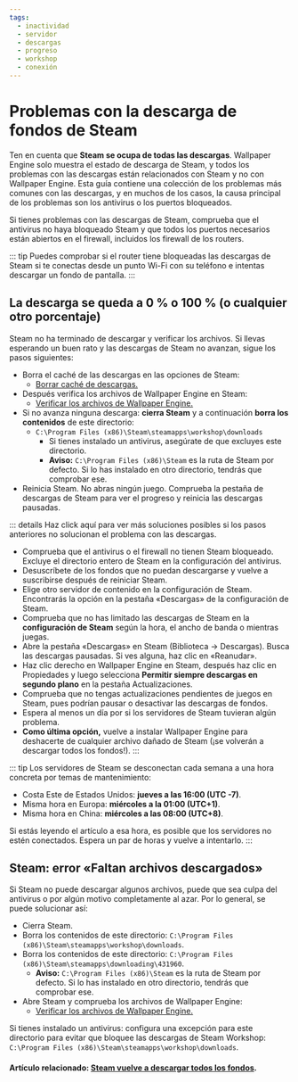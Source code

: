```yaml
---
tags:
  - inactividad
  - servidor
  - descargas
  - progreso
  - workshop
  - conexión
---
```


# Problemas con la descarga de fondos de Steam

Ten en cuenta que **Steam se ocupa de todas las descargas**. Wallpaper Engine solo muestra el estado de descarga de Steam, y todos los problemas con las descargas están relacionados con Steam y no con Wallpaper Engine. Esta guía contiene una colección de los problemas más comunes con las descargas, y en muchos de los casos, la causa principal de los problemas son los antivirus o los puertos bloqueados.

Si tienes problemas con las descargas de Steam, comprueba que el antivirus no haya bloqueado Steam y que todos los puertos necesarios están abiertos en el firewall, incluidos los firewall de los routers.

::: tip Puedes comprobar si el router tiene bloqueadas las descargas de Steam si te conectas desde un punto Wi-Fi con su teléfono e intentas descargar un fondo de pantalla. :::

## La descarga se queda a 0 % o 100 % (o cualquier otro porcentaje)
Steam no ha terminado de descargar y verificar los archivos. Si llevas esperando un buen rato y las descargas de Steam no avanzan, sigue los pasos siguientes:

* Borra el caché de las descargas en las opciones de Steam:
  * [Borrar caché de descargas.](https://support.steampowered.com/kb_article.php?ref=3134-TIAL-4638)
* Después verifica los archivos de Wallpaper Engine en Steam:
  * [Verificar los archivos de Wallpaper Engine.](https://support.steampowered.com/kb_article.php?ref=2037-QEUH-3335)
* Si no avanza ninguna descarga: **cierra Steam** y a continuación **borra los contenidos** de este directorio:
  * `C:\Program Files (x86)\Steam\steamapps\workshop\downloads`
    * Si tienes instalado un antivirus, asegúrate de que excluyes este directorio.
    * **Aviso:** `C:\Program Files (x86)\Steam` es la ruta de Steam por defecto. Si lo has instalado en otro directorio, tendrás que comprobar ese.
* Reinicia Steam. No abras ningún juego. Comprueba la pestaña de descargas de Steam para ver el progreso y reinicia las descargas pausadas.

::: details Haz click aquí para ver más soluciones posibles si los pasos anteriores no solucionan el problema con las descargas.
* Comprueba que el antivirus o el firewall no tienen Steam bloqueado. Excluye el directorio entero de Steam en la configuración del antivirus.
* Desuscríbete de los fondos que no puedan descargarse y vuelve a suscribirse después de reiniciar Steam.
* Elige otro servidor de contenido en la configuración de Steam. Encontrarás la opción en la pestaña «Descargas» de la configuración de Steam.
* Comprueba que no has limitado las descargas de Steam en la **configuración de Steam** según la hora, el ancho de banda o mientras juegas.
* Abre la pestaña «Descargas» en Steam (Biblioteca -> Descargas). Busca las descargas pausadas. Si ves alguna, haz clic en «Reanudar».
* Haz clic derecho en Wallpaper Engine en Steam, después haz clic en Propiedades y luego selecciona **Permitir siempre descargas en segundo plano** en la pestaña Actualizaciones.
* Comprueba que no tengas actualizaciones pendientes de juegos en Steam, pues podrían pausar o desactivar las descargas de fondos.
* Espera al menos un día por si los servidores de Steam tuvieran algún problema.
* **Como última opción,** vuelve a instalar Wallpaper Engine para deshacerte de cualquier archivo dañado de Steam (¡se volverán a descargar todos los fondos!). :::

::: tip Los servidores de Steam se desconectan cada semana a una hora concreta por temas de mantenimiento:

* Costa Este de Estados Unidos: **jueves a las 16:00 (UTC -7)**.
* Misma hora en Europa: **miércoles a la 01:00 (UTC+1)**.
* Misma hora en China: **miércoles a las 08:00 (UTC+8)**.

Si estás leyendo el artículo a esa hora, es posible que los servidores no estén conectados. Espera un par de horas y vuelve a intentarlo. :::

## Steam: error «Faltan archivos descargados»

Si Steam no puede descargar algunos archivos, puede que sea culpa del antivirus o por algún motivo completamente al azar. Por lo general, se puede solucionar así:

* Cierra Steam.
* Borra los contenidos de este directorio: `C:\Program Files (x86)\Steam\steamapps\workshop\downloads`.
* Borra los contenidos de este directorio: `C:\Program Files (x86)\Steam\steamapps\downloading\431960`.
  * **Aviso:** `C:\Program Files (x86)\Steam` es la ruta de Steam por defecto. Si lo has instalado en otro directorio, tendrás que comprobar ese.
* Abre Steam y comprueba los archivos de Wallpaper Engine:
  * [Verificar los archivos de Wallpaper Engine.](https://support.steampowered.com/kb_article.php?ref=2037-QEUH-3335)

Si tienes instalado un antivirus: configura una excepción para este directorio para evitar que bloquee las descargas de Steam Workshop: `C:\Program Files (x86)\Steam\steamapps\workshop\downloads`.

#### Artículo relacionado: [Steam vuelve a descargar todos los fondos](/steam/redownload).